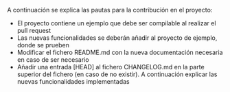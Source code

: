 A continuación se explica las pautas para la contribución en el proyecto:
- El proyecto contiene un ejemplo que debe ser compilable al realizar el pull request
- Las nuevas funcionalidades se deberán añadir al proyecto de ejemplo, donde se prueben
- Modificar el fichero README.md con la nueva documentación necesaria en caso de ser necesario
- Añadir una entrada [HEAD] al fichero CHANGELOG.md en la parte superior del fichero (en caso de no existir). A continuación explicar las nuevas funcionalidades implementadas